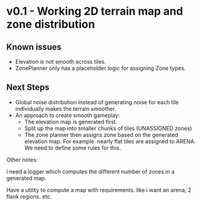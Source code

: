 # v0.1 - Working 2D terrain map and zone distribution

## Known issues
- Elevation is not smooth across tiles.
- ZonePlanner only has a placeholder logic for assigning Zone types.

## Next Steps
- Global noise distribution instead of generating noise for each tile individually makes the terrain smoother.
- An approach to create smooth gameplay: 
    - The elevation map is generated first.
    - Split up the map into smaller chunks of tiles (UNASSIGNED zones)
    - The zone planner then assigns zone based on the generated elevation map. For example. nearly flat tiles are assigned to ARENA. We need to define some rules for this.


Other notes:

i need a logger which computes the different number of zones in a generated map. 

Have a utility to compute a map with requirements. like i want an arena, 2 flank regions. etc.

